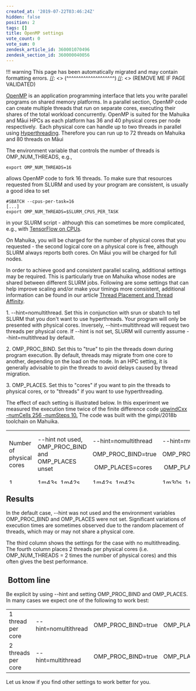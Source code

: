 ```yaml
---
created_at: '2019-07-22T03:46:24Z'
hidden: false
position: 2
tags: []
title: OpenMP settings
vote_count: 0
vote_sum: 0
zendesk_article_id: 360001070496
zendesk_section_id: 360000040056
---
```




[//]: <> (REMOVE ME IF PAGE VALIDATED)
[//]: <> (vvvvvvvvvvvvvvvvvvvv)
!!! warning
    This page has been automatically migrated and may contain formatting errors.
[//]: <> (^^^^^^^^^^^^^^^^^^^^)
[//]: <> (REMOVE ME IF PAGE VALIDATED)

[OpenMP](https://en.wikipedia.org/wiki/OpenMP) is an application
programming interface that lets you write parallel programs on shared
memory platforms. In a parallel section, OpenMP code can create multiple
threads that run on separate cores, executing their shares of the total
workload concurrently. OpenMP is suited for the Mahuika and Māui HPCs as
each platform has 36 and 40 physical cores per node respectively.  Each
physical core can handle up to two threads in parallel using
[Hyperthreading](https://support.nesi.org.nz/hc/en-gb/articles/360000568236).
Therefore you can run up to 72 threads on Mahuika and 80 threads on Māui

The environment variable that controls the number of threads is
OMP\_NUM\_THREADS, e.g.,

``` sl
export OMP_NUM_THREADS=16
```

allows OpenMP code to fork 16 threads. To make sure that resources
requested from SLURM and used by your program are consistent, is usually
a good idea to set

``` sl
#SBATCH --cpus-per-task=16
[...]
export OMP_NUM_THREADS=$SLURM_CPUS_PER_TASK
```

in your SLURM script - although this can sometimes be more complicated,
e.g., with [TensorFlow on
CPUs](https://support.nesi.org.nz/hc/en-gb/articles/360000997675).

On Mahuika, you will be charged for the number of physical cores that
you requested - the second logical core on a physical core is free,
although SLURM always reports both cores. On Māui you will be charged
for full nodes.

In order to achieve good and consistent parallel scaling, additional
settings may be required. This is particularly true on Mahuika whose
nodes are shared between different SLURM jobs. Following are some
settings that can help improve scaling and/or make your timings more
consistent, additional information can be found in our article [Thread
Placement and Thread
Affinity](https://support.nesi.org.nz/hc/en-gb/articles/360000995575).

1\. --hint=nomultithread. Set this in conjunction with srun or sbatch to
tell SLURM that you don't want to use hyperthreads. Your program will
only be presented with physical cores. Inversely, --hint=multithread
will request two threads per physical core. If --hint is not set, SLURM
will currently assume --hint=multithread by default.

2\. OMP\_PROC\_BIND. Set this to "true" to pin the threads down during
program execution. By default, threads may migrate from one core to
another, depending on the load on the node. In an HPC setting, it is
generally advisable to pin the threads to avoid delays caused by thread
migration.

3\. OMP\_PLACES. Set this to "cores" if you want to pin the threads to
physical cores, or to "threads" if you want to use hyperthreading.

The effect of each setting is illustrated below. In this experiment we
measured the execution time twice of the finite difference
code [upwindCxx -numCells 256 -numSteps
10.](https://github.com/pletzer/fidibench) The code was built with the
gimpi/2018b toolchain on Mahuika.

<table style="height: 146px;" width="737">
<colgroup>
<col style="width: 25%" />
<col style="width: 25%" />
<col style="width: 25%" />
<col style="width: 25%" />
</colgroup>
<tbody>
<tr class="odd">
<td style="width: 181px">Number of physical cores</td>
<td style="width: 181px">--hint not used, OMP_PROC_BIND and OMP_PLACES
unset</td>
<td style="width: 181px"><p>--hint=<span>no</span>multithread</p>
<p>OMP_PROC_BIND=true</p>
<p> OMP_PLACES=<span>cores</span></p></td>
<td style="width: 181px"><p>--hint=multithread</p>
<p>OMP_PROC_BIND=true</p>
<p> OMP_PLACES=<span>threads</span></p></td>
</tr>
<tr class="even">
<td style="width: 181px">1</td>
<td style="width: 181px">1m43s, 1m42s</td>
<td style="width: 181px">1m42s, 1m42s</td>
<td style="width: 181px">1m30s, 1m30s</td>
</tr>
<tr class="odd">
<td style="width: 181px">2</td>
<td style="width: 181px">1m30s, 1m31s</td>
<td style="width: 181px">1m03, 55s</td>
<td style="width: 181px">56s, 56s</td>
</tr>
<tr class="even">
<td style="width: 181px">4</td>
<td style="width: 181px"><strong><span>58s, 1m27s</span></strong></td>
<td style="width: 181px"><strong><span>45s, 41s</span></strong></td>
<td style="width: 181px"><strong><span>27s, 28s</span></strong></td>
</tr>
<tr class="odd">
<td style="width: 181px">8</td>
<td style="width: 181px">24s, 27s</td>
<td style="width: 181px">18s, 17s</td>
<td style="width: 181px">16s, 16s</td>
</tr>
</tbody>
</table>



## Results

In the default case, --hint was not used and the environment variables
OMP\_PROC\_BIND and OMP\_PLACES were not set. Significant variations of
execution times are sometimes observed due to the random placement of
threads, which may or may not share a physical core.

The third column shows the settings for the case with no multithreading.
The fourth column places 2 threads per physical cores (i.e.
OMP\_NUM\_THREADS = 2 times the number of physical cores) and this often
gives the best performance.

##  Bottom line

Be explicit by using --hint and setting OMP\_PROC\_BIND and OMP\_PLACES.
In many cases we expect one of the following to work best:

|                    |                      |                      |                     |
|--------------------|----------------------|----------------------|---------------------|
| 1 thread per core  | --hint=nomultithread | OMP\_PROC\_BIND=true | OMP\_PLACES=cores   |
| 2 threads per core | --hint=multithread   | OMP\_PROC\_BIND=true | OMP\_PLACES=threads |

Let us know if you find other settings to work better for you.